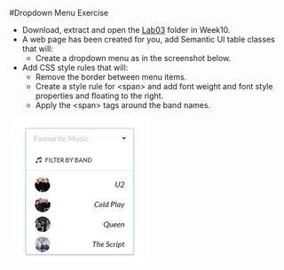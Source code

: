 #Dropdown Menu Exercise

- Download, extract and open the [Lab03](archives/lab03.rar) folder in Week10.
- A web page has been created for you, add Semantic UI table classes that will:
    - Create a dropdown menu as in the screenshot below.
- Add CSS style rules that will:
    - Remove the border between menu items.
    - Create a style rule for &lt;span&gt; and add font weight and font style properties and floating to the right.
    - Apply the &lt;span&gt; tags around the band names.

![](img/dropdown.PNG)
